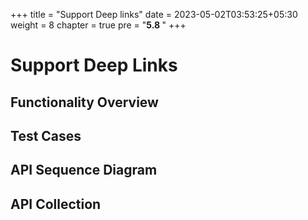 +++
title = "Support Deep links"
date = 2023-05-02T03:53:25+05:30
weight = 8
chapter = true
pre = "<b>5.8 </b>"
+++

# Support Deep Links

## Functionality Overview



## Test Cases



## API Sequence Diagram


## API Collection

